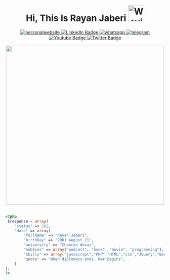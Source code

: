 
<div id="header" align="center">
    <h1>
  Hi, This Is Rayan Jaberi
  <img src="https://raw.githubusercontent.com/Tarikul-Islam-Anik/Animated-Fluent-Emojis/master/Emojis/Hand%20gestures/Waving%20Hand%20Medium-Light%20Skin%20Tone.png" alt="Waving Hand Medium-Light Skin Tone" width="50" height="50" />
</h1>
      <div id="badges">
          <a href="https://rayanjaberi.ir">
              <img src="https://img.shields.io/badge/website-000000?style=for-the-badge&logo=About.me&logoColor=white" alt="personalwebsite"/>
          </a>
  <a href="https://www.linkedin.com/in/rayan-jaberi-5b81ab2b5/">
    <img src="https://img.shields.io/badge/LinkedIn-blue?style=for-the-badge&logo=linkedin&logoColor=white" alt="LinkedIn Badge"/>
  </a>
    <a href="">
        <img src="https://img.shields.io/badge/WhatsApp-25D366?style=for-the-badge&logo=whatsapp&logoColor=white" alt="whatsapp" />
    </a>
    <a href="https://t.me/rayandev2001">
        <img src="https://img.shields.io/badge/Telegram-2CA5E0?style=for-the-badge&logo=telegram&logoColor=white" alt="telegram"  />
    </a>
  <a href="https://www.youtube.com/channel/UCAX4YOnnzcdzQrxQ6Hc60kw">
    <img src="https://img.shields.io/badge/YouTube-red?style=for-the-badge&logo=youtube&logoColor=white" alt="Youtube Badge"/>
  </a>
  <a href="your-twitter-URL">
    <img src="https://img.shields.io/badge/Twitter-blue?style=for-the-badge&logo=twitter&logoColor=white" alt="Twitter Badge"/>
  </a>
</div>
  <br/>
  <img src="https://user-images.githubusercontent.com/74038190/225813708-98b745f2-7d22-48cf-9150-083f1b00d6c9.gif" width="500px"/>
</div>
<br/>


```php
<?php
 $response = array(
    "status" => 202,
    "data" => array(
        "fullName" => "Rayan Jaberi",
        "birthDay" => "2001 August 21",
        "university" => "Chamran Ahvaz",
        "hobbies" => array("podcast", "book", "movie", "programming"),
        "Skills" => array("javascript","PHP","HTML","css","JQuery","Bootstrap"),
        "quote" => "When diplomacy ends, War begins",
    )
);
?>
```

